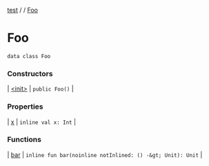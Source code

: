 [test](out.md) / [](out.md) / [Foo](out.md)


# Foo

`data class Foo`



### Constructors


| [&lt;init&gt;](out.md) | `public Foo()` |


### Properties


| [x](out.md) | `inline val x: Int` |


### Functions


| [bar](out.md) | `inline fun bar(noinline notInlined: () -&gt; Unit): Unit` |

